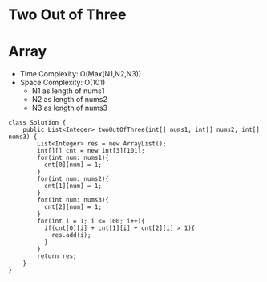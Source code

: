 # Two Out of Three

# Array

- Time Complexity: O(Max(N1,N2,N3))
- Space Complexity: O(101)
  - N1 as length of nums1
  - N2 as length of nums2
  - N3 as length of nums3

```
class Solution {
    public List<Integer> twoOutOfThree(int[] nums1, int[] nums2, int[] nums3) {
        List<Integer> res = new ArrayList();
        int[][] cnt = new int[3][101];
        for(int num: nums1){
          cnt[0][num] = 1;
        }
        for(int num: nums2){
          cnt[1][num] = 1;
        }
        for(int num: nums3){
          cnt[2][num] = 1;
        }
        for(int i = 1; i <= 100; i++){
          if(cnt[0][i] + cnt[1][i] + cnt[2][i] > 1){
            res.add(i);
          }
        }
        return res;
    }
}
```
